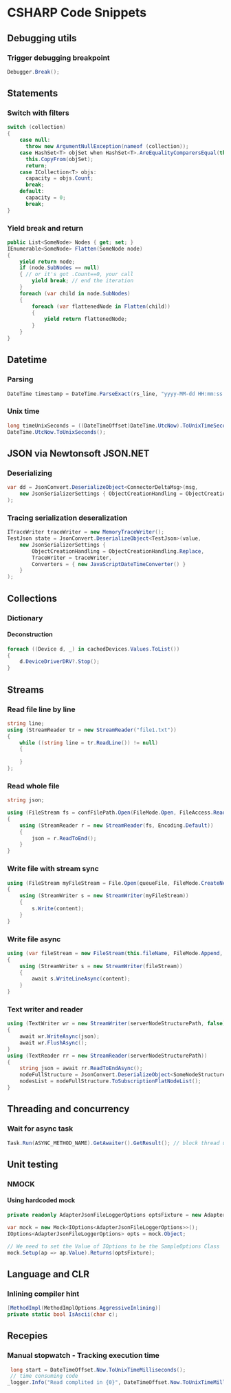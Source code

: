 # CSHARP Code Snippets

## Debugging utils

### Trigger debugging breakpoint
```csharp
Debugger.Break();
```

## Statements

### Switch with filters
```csharp
switch (collection)
{
	case null:
	  throw new ArgumentNullException(nameof (collection));
	case HashSet<T> objSet when HashSet<T>.AreEqualityComparersEqual(this, objSet):
	  this.CopyFrom(objSet);
	  return;
	case ICollection<T> objs:
	  capacity = objs.Count;
	  break;
	default:
	  capacity = 0;
	  break;
}
```

### Yield break and return
```csharp
public List<SomeNode> Nodes { get; set; }
IEnumerable<SomeNode> Flatten(SomeNode node)
{
    yield return node;
    if (node.SubNodes == null)
    { // or it's got .Count==0, your call
        yield break; // end the iteration
    }
    foreach (var child in node.SubNodes)
    {
        foreach (var flattenedNode in Flatten(child))
        {
            yield return flattenedNode;
        }
    }
}
```

## Datetime

### Parsing
```csharp
DateTime timestamp = DateTime.ParseExact(rs_line, "yyyy-MM-dd HH:mm:ss.fff", CultureInfo.InvariantCulture.DateTimeFormat);
```
### Unix time
```csharp
long timeUnixSeconds = ((DateTimeOffset)DateTime.UtcNow).ToUnixTimeSeconds();
DateTime.UtcNow.ToUnixSeconds();
```
## JSON via Newtonsoft JSON.NET

### Deserializing

```csharp
var dd = JsonConvert.DeserializeObject<ConnectorDeltaMsg>(msg,
	new JsonSerializerSettings { ObjectCreationHandling = ObjectCreationHandling.Replace }
);
```


### Tracing serialization deseralization
```csharp
ITraceWriter traceWriter = new MemoryTraceWriter();
TestJson state = JsonConvert.DeserializeObject<TestJson>(value,
	new JsonSerializerSettings { 
		ObjectCreationHandling = ObjectCreationHandling.Replace,
		TraceWriter = traceWriter,
		Converters = { new JavaScriptDateTimeConverter() }
	}
);
```

## Collections

### Dictionary

#### Deconstruction
```csharp
foreach ((Device d, _) in cachedDevices.Values.ToList())
{
    d.DeviceDriverDRV?.Stop();
}
```


## Streams

### Read file line by line
```csharp
string line;
using (StreamReader tr = new StreamReader("file1.txt"))
{
    while ((string line = tr.ReadLine()) != null)
    {
        
    }
};
```

### Read whole file
```csharp
string json;

using (FileStream fs = confFilePath.Open(FileMode.Open, FileAccess.Read, FileShare.Read))
{
    using (StreamReader r = new StreamReader(fs, Encoding.Default))
    {
        json = r.ReadToEnd();
    }
}
```

### Write file with stream sync

```csharp
using (FileStream myFileStream = File.Open(queueFile, FileMode.CreateNew, FileAccess.ReadWrite, FileShare.ReadWrite))
{
    using (StreamWriter s = new StreamWriter(myFileStream))
    {
        s.Write(content);
    }
}
```

### Write file async
```csharp
using (var fileStream = new FileStream(this.fileName, FileMode.Append, FileAccess.Write, FileShare.None, bufferSize: 4096, useAsync: true))
{
    using (StreamWriter s = new StreamWriter(fileStream))
    {
        await s.WriteLineAsync(content);
    }
}
```

### Text writer and reader
```csharp
using (TextWriter wr = new StreamWriter(serverNodeStructurePath, false))
{
    await wr.WriteAsync(json);
    await wr.FlushAsync();
}
using (TextReader rr = new StreamReader(serverNodeStructurePath))
{
    string json = await rr.ReadToEndAsync();
    nodeFullStructure = JsonConvert.DeserializeObject<SomeNodeStructure>(json);
    nodesList = nodeFullStructure.ToSubscriptionFlatNodeList();
}
```

## Threading and concurrency

### Wait for async task
```csharp
Task.Run(ASYNC_METHOD_NAME).GetAwaiter().GetResult(); // block thread until async completes
```

## Unit testing

### NMOCK

#### Using hardcoded mock

```csharp
private readonly AdapterJsonFileLoggerOptions optsFixture = new AdapterJsonFileLoggerOptions { Dir = "data" };

var mock = new Mock<IOptions<AdapterJsonFileLoggerOptions>>();
IOptions<AdapterJsonFileLoggerOptions> opts = mock.Object;

// We need to set the Value of IOptions to be the SampleOptions Class
mock.Setup(ap => ap.Value).Returns(optsFixture);
```


## Language and CLR

### Inlining compiler hint

```csharp
[MethodImpl(MethodImplOptions.AggressiveInlining)]
private static bool IsAscii(char c);
```


## Recepies

### Manual stopwatch - Tracking execution time
```csharp
 long start = DateTimeOffset.Now.ToUnixTimeMilliseconds();
 // time consuming code
_logger.Info("Read complited in {0}", DateTimeOffset.Now.ToUnixTimeMilliseconds() - start);
```




